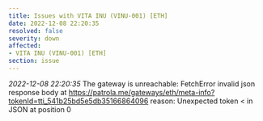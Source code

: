 ```yaml
---
title: Issues with VITA INU (VINU-001) [ETH]
date: 2022-12-08 22:20:35
resolved: false
severity: down
affected:
- VITA INU (VINU-001) [ETH]
section: issue
---
```


*2022-12-08 22:20:35* The gateway is unreachable: FetchError invalid json response body at https://patrola.me/gateways/eth/meta-info?tokenId=tti_541b25bd5e5db35166864096 reason: Unexpected token < in JSON at position 0
